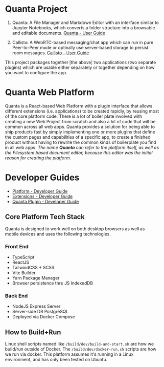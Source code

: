 # Quanta Project

1) Quanta: A File Manager and Markdown Editor with an interface similar to Jupyter Notebooks, which converts a folder structure into a browsable and editable documents. [Quanta - User Guide](./public/docs/extensions/docs/docs_user_guide.md)

2) Callisto: A WebRTC-based messaging/chat app which can run in pure Peer-to-Peer mode or optinally use server-based storage to persist room messages. [Callisto - User Guide](./public/docs/extensions/chat/chat_user_guide.md) 

This project packages together [the above] two applications (two separate plugins) which are usable either separately or together depending on how you want to configure the app. 

# Quanta Web Platform

Quanta is a React-based Web Platform with a plugin interface that allows different extensions (i.e. applications) to be created rapidly, by reusing most of the core platform code. There is a lot of boiler plate involved with creating a new Web Project from scratch and also a lot of code that will be common across all web apps. Quanta provides a solution for being able to ship products fast by simply implementing one or more plugins that define the custom pages and capabilities of a specific app, to create a finished product without having to rewrite the common kinds of boilerplate you find in all web apps. *The name **Quanta** can refer to the platform itself, as well as the Filesystem based document editor, because this editor was the initial reason for creating the platform.*

# Developer Guides

* [Platform - Developer Guide](./public/docs/platform_guide/platform_guide.md)
* [Extensions - Developer Guide](./public/docs/extensions_guide/extensions_guide.md)
* [Quanta Plugin - Developer Guide](./public/docs/extensions/docs/docs_developer_guide.md)


## Core Platform Tech Stack

Quanta is designed to work well on both desktop browsers as well as mobile devices and uses the following technologies.

### Front End

* TypeScript
* ReactJS
* TailwindCSS + SCSS
* Vite Builder
* Yarn Package Manager
* Browser persistence thru JS IndexedDB

### Back End

* NodeJS Express Server 
* Server-side DB PostgreSQL
* Deployed via Docker Compose

## How to Build+Run

Linux shell scripts named like `/build/dev/build-and-start.sh` are how we build/run outside of Docker. The `/build/dev/docker-run.sh` scripts are how we run via docker. This platform assumes it's running in a Linux environment, and has only been tested on Ubuntu.